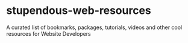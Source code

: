 # stupendous-web-resources
A curated list of bookmarks, packages, tutorials, videos and other cool resources for Website Developers
